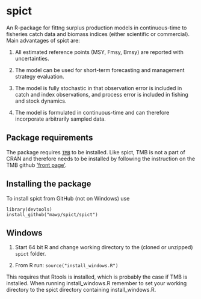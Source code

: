 spict
=====

An R-package for fittng surplus production models in continuous-time to fisheries catch data and biomass indices (either scientific or commercial). Main advantages of spict are:

1. All estimated reference points (MSY, Fmsy, Bmsy) are reported with uncertainties.

2. The model can be used for short-term forecasting and management strategy evaluation.

3. The model is fully stochastic in that observation error is included in catch and index observations, and process error is included in fishing and stock dynamics.

4. The model is formulated in continuous-time and can therefore incorporate arbitrarily sampled data.

## Package requirements

The package requires [`TMB`](http://www.tmb-project.org) to be installed. Like spict, TMB is not a part of CRAN and therefore needs to be installed by following the instruction on the TMB github ['front page'](https://github.com/kaskr/adcomp).

## Installing the package

To install spict from GitHub (not on Windows) use

```
library(devtools)
install_github("mawp/spict/spict")
```

Windows
-------
1. Start 64 bit R and change working directory to the (cloned or unzipped) ```spict``` folder.

2. From R run: ```source("install_windows.R")```

This requires that Rtools is installed, which is probably the case if TMB is installed. When running install_windows.R remember to set your working directory to the spict directory containing install_windows.R.